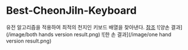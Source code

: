 # Best-CheonJiIn-Keyboard
유전 알고리즘을 적용하여 최적의 천지인 키보드 배열을 찾아낸다.
[참조](https://github.com/kairess/perfect-keyboard-genetic-algorithm)
![양손 결과](/image/both hands version result.png)
![한 손 결과](/image/one hand version result.png)
